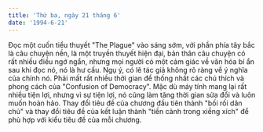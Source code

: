 ```yaml
---
title: 'Thứ ba, ngày 21 tháng 6'
date: '1994-6-21'
---
```


Đọc một cuốn tiểu thuyết "The Plague" vào sáng sớm, với phần phía tây bắc là câu chuyện nền, là một truyền thuyết hiện đại, bản thân câu chuyện có rất nhiều điều ngớ ngẩn, nhưng mọi người có một cảm giác về văn hóa bí ẩn sau khi đọc nó, nó là hư cấu. Ngụ ý, có lẽ tác giả không rõ ràng về ý nghĩa của chính nó. Phải mất rất nhiều thời gian để thống nhất các chú thích và phong cách của "Confusion of Democracy". Mặc dù máy tính mang lại rất nhiều tiện lợi, nhưng vì sự tiện lợi, nó cũng làm tăng thời gian sửa đổi và luôn muốn hoàn hảo. Thay đổi tiêu đề của chương đầu tiên thành "bối rối dân chủ" và thay đổi tiêu đề của kết luận thành "tiền cảnh trong xiềng xích" để phù hợp với kiểu tiêu đề của mỗi chương.

